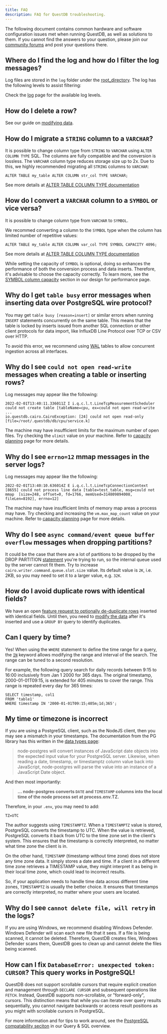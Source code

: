 ```yaml
---
title: FAQ
description: FAQ for QuestDB troubleshooting.
---
```


The following document contains common hardware and software configuration
issues met when running QuestDB, as well as solutions to them. If you cannot
find the answers to your question, please join our
[community forums](https://community.questdb.io/) and post your questions there.

## Where do I find the log and how do I filter the log messages?

Log files are stored in the `log` folder under the
[root_directory](/docs/concept/root-directory-structure/). The log has the
following levels to assist filtering:

Check the [log](/docs/troubleshooting/log/) page for the available log levels.

## How do I delete a row?

See our guide on [modifying data](/docs/guides/modifying-data/).

## How do I migrate a `STRING` column to a `VARCHAR`?

It is possible to change column type from `STRING` to `VARCHAR` using
`ALTER COLUMN TYPE` SQL. The columns are fully compatible and the conversion is
lossless. The `VARCHAR` column type reduces storage size up to 2x. Due to this,
we highly recommended migrating all `STRING` columns to `VARCHAR`:

```questdb-sql
ALTER TABLE my_table ALTER COLUMN str_col TYPE VARCHAR;
```

See more details at
[ALTER TABLE COLUMN TYPE documentation](/docs/reference/sql/alter-table-change-column-type/)

## How do I convert a `VARCHAR` column to a `SYMBOL` or vice versa?

It is possible to change column type from `VARCHAR` to `SYMBOL`.

We recommed converting a column to the `SYMBOL` type when the column has limited
number of repetitive values:

```questdb-sql
ALTER TABLE my_table ALTER COLUMN var_col TYPE SYMBOL CAPACITY 4096;
```

See more details at
[ALTER TABLE COLUMN TYPE documentation](/docs/reference/sql/alter-table-change-column-type/)

While setting the capacity of `SYMBOL` is optional, doing so enhances the
performance of both the conversion process and data inserts. Therefore, it's
advisable to choose the capacity correctly. To learn more, see the
[SYMBOL column capacity](/docs/operations/design-for-performance/#symbol-caching)
section in our design for performance page.

## Why do I get `table busy` error messages when inserting data over PostgreSQL wire protocol?

You may get `table busy [reason=insert]` or similar errors when running `INSERT`
statements concurrently on the same table. This means that the table is locked
by inserts issued from another SQL connection or other client protocols for data
import, like InfluxDB Line Protocol over TCP or CSV over HTTP.

To avoid this error, we recommend using [WAL](/docs/concept/write-ahead-log/)
tables to allow concurrent ingestion across all interfaces.

## Why do I see `could not open read-write` messages when creating a table or inserting rows?

Log messages may appear like the following:

```
2022-02-01T13:40:11.336011Z I i.q.c.l.t.LineTcpMeasurementScheduler could not create table [tableName=cpu, ex=could not open read-write
...
io.questdb.cairo.CairoException: [24] could not open read-only [file=/root/.questdb/db/cpu/service.k]
```

The machine may have insufficient limits for the maximum number of open files.
Try checking the `ulimit` value on your machine. Refer to
[capacity planning](/docs/deployment/capacity-planning/#maximum-open-files) page
for more details.

## Why do I see `errno=12` mmap messages in the server logs?

Log messages may appear like the following:

```
2022-02-01T13:40:10.636014Z E i.q.c.l.t.LineTcpConnectionContext [8655] could not process line data [table=test_table, msg=could not mmap  [size=248, offset=0, fd=1766, memUsed=314809894008, fileLen=8192], errno=12]
```

The machine may have insufficient limits of memory map areas a process may have.
Try checking and increasing the `vm.max_map_count` value on your machine. Refer
to
[capacity planning](/docs/deployment/capacity-planning/#max-virtual-memory-areas-limit)
page for more details.

## Why do I see `async command/event queue buffer overflow` messages when dropping partitions?

It could be the case that there are a lot of partitions to be dropped by the
DROP PARTITION [statement](/docs/reference/sql/alter-table-drop-partition)
you're trying to run, so the internal queue used by the server cannot fit them.
Try to increase `cairo.writer.command.queue.slot.size` value. Its default value
is `2K`, i.e. 2KB, so you may need to set it to a larger value, e.g. `32K`.

## How do I avoid duplicate rows with identical fields?

We have an open
[feature request to optionally de-duplicate rows](https://github.com/questdb/roadmap/issues/3)
inserted with identical fields. Until then, you need to
[modify the data](/docs/guides/modifying-data/) after it's inserted and use a
`GROUP BY` query to identify duplicates.

## Can I query by time?

Yes! When using the `WHERE` statement to define the time range for a query, the
[`IN`](/docs/reference/sql/where/#time-range-with-modifier) keyword allows
modifying the range and interval of the search. The range can be tuned to a
second resolution.

For example, the following query search for daily records between 9:15 to 16:00
inclusively from Jan 1 2000 for 365 days. The original timestamp,
2000-01-01T09:15, is extended for 405 minutes to cover the range. This range is
repeated every day for 365 times:

```questdb-sql
SELECT timestamp, col1
FROM 'table1'
WHERE timestamp IN '2000-01-01T09:15;405m;1d;365';
```

## My time or timezone is incorrect

If you are using a PostgreSQL client, such as the NodeJS client, then you may
see a mismatch in your timestamps. The documentation from the PG library has
this written in the [data types page](https://node-postgres.com/features/types):

> node-postgres will convert instances of JavaScript date objects into the
> expected input value for your PostgreSQL server. Likewise, when reading a
> date, timestamp, or timestamptz column value back into JavaScript,
> node-postgres will parse the value into an instance of a JavaScript Date
> object.

And then most importantly:

> **... node-postgres converts `DATE` and `TIMESTAMP` columns into the local
> time of the node process set at process.env.TZ.**

Therefore, in your `.env`, you may need to add:

```shell
TZ=UTC
```

The author suggests using `TIMESTAMPTZ`. When a `TIMESTAMPTZ` value is stored,
PostgreSQL converts the timestamp to UTC. When the value is retrieved,
PostgreSQL converts it back from UTC to the time zone set in the client's
system. This ensures that the timestamp is correctly interpreted, no matter what
time zone the client is in.

On the other hand, `TIMESTAMP` (timestamp without time zone) does not store any
time zone data. It simply stores a date and time. If a client in a different
time zone retrieves a TIMESTAMP value, they might interpret it as being in their
local time zone, which could lead to incorrect results.

So, if your application needs to handle time data across different time zones,
`TIMESTAMPTZ` is usually the better choice. It ensures that timestamps are
correctly interpreted, no matter where your users are located.

## Why do I see `cannot delete file, will retry` in the logs?

If you are using Windows, we recommend disabling Windows Defender. Windows
Defender will scan each new file that it sees. If a file is being scanned, it
cannot be deleted. Therefore, QuestDB creates files, Windows Defender scans
them, QuestDB goes to clean up and cannot delete the files being scanned.

## How can I fix `DatabaseError: unexpected token: CURSOR`? This query works in PostgreSQL!

QuestDB does not support scrollable cursors that require explicit creation and
management through `DECLARE CURSOR` and subsequent operations like `FETCH`.
Instead, QuestDB supports non-scrollable, or "forward-only", cursors. This
distinction means that while you can iterate over query results sequentially,
you cannot navigate backwards or access result positions as you might with
scrollable cursors in PostgreSQL.

For more information and for tips to work around, see the
[PostgreSQL compatability seciton](/docs/reference/sql/overview/#postgresql-compatibility)
in our Query & SQL overview.
